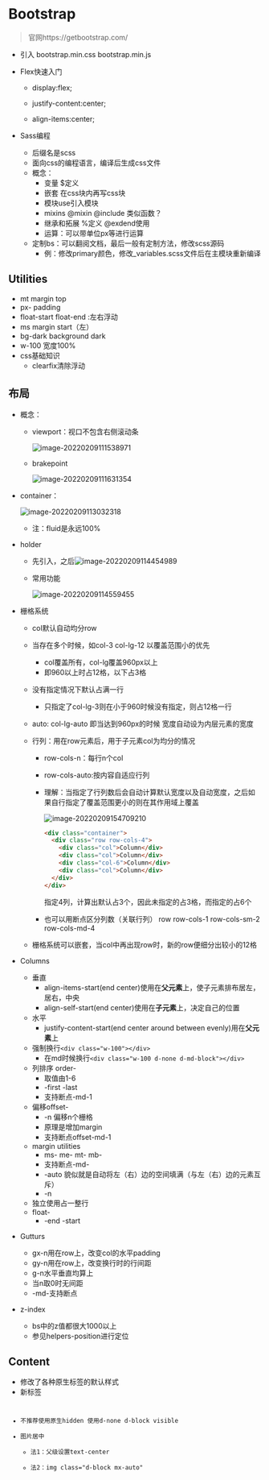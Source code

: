 # Bootstrap

> 官网https://getbootstrap.com/

+ 引入 bootstrap.min.css bootstrap.min.js
+ Flex快速入门

  + display:flex;

  + justify-content:center;

  + align-items:center;
+ Sass编程
  + 后缀名是scss
  + 面向css的编程语言，编译后生成css文件
  + 概念：
    + 变量 $定义
    + 嵌套 在css块内再写css块
    + 模块use引入模块
    + mixins @mixin @include 类似函数？
    + 继承和拓展 %定义 @exdend使用
    + 运算：可以带单位px等进行运算
  + 定制bs：可以翻阅文档，最后一般有定制方法，修改scss源码
    + 例：修改primary颜色，修改_variables.scss文件后在主模块重新编译

## Utilities

+ mt margin top
+ px- padding
+ float-start float-end :左右浮动
+ ms margin start（左）
+ bg-dark background dark
+ w-100 宽度100%
+ css基础知识
  + clearfix清除浮动

## 布局

+ 概念：

  + viewport：视口不包含右侧滚动条

    ![image-20220209111538971](https://home.innky.xyz:25566/images/image-20220209111538971.png)

  + brakepoint

    ![image-20220209111631354](https://home.innky.xyz:25566/images/image-20220209111631354.png)

+ container：

  ![image-20220209113032318](https://home.innky.xyz:25566/images/image-20220209113032318.png)

  + 注：fluid是永远100%

+ holder

  + 先引入，之后![image-20220209114454989](https://home.innky.xyz:25566/images/image-20220209114454989.png)

  + 常用功能

    ![image-20220209114559455](https://home.innky.xyz:25566/images/image-20220209114559455.png)

+ 栅格系统

  + col默认自动均分row
  
  + 当存在多个时候，如col-3 col-lg-12 以覆盖范围小的优先
  
    + col覆盖所有，col-lg覆盖960px以上
    + 即960以上时占12格，以下占3格
  
  + 没有指定情况下默认占满一行
  
    + 只指定了col-lg-3则在小于960时候没有指定，则占12格一行
  
  + auto: col-lg-auto 即当达到960px的时候 宽度自动设为内层元素的宽度
  
  + 行列：用在row元素后，用于子元素col为均分的情况
  
    + row-cols-n：每行n个col
  
    + row-cols-auto:按内容自适应行列
  
    + 理解：当指定了行列数后会自动计算默认宽度以及自动宽度，之后如果自行指定了覆盖范围更小的则在其作用域上覆盖
  
      ![image-20220209154709210](https://home.innky.xyz:25566/images/image-20220209154709210.png)
  
      ```html
      <div class="container">
        <div class="row row-cols-4">
          <div class="col">Column</div>
          <div class="col">Column</div>
          <div class="col-6">Column</div>
          <div class="col">Column</div>
        </div>
      </div>
      ```
  
      指定4列，计算出默认占3个，因此未指定的占3格，而指定的占6个
  
    + 也可以用断点区分列数（关联行列） row row-cols-1 row-cols-sm-2 row-cols-md-4
  
  + 栅格系统可以嵌套，当col中再出现row时，新的row便细分出较小的12格
  
+ Columns

  + 垂直
    + align-items-start(end center)使用在**父元素**上，使子元素排布居左，居右，中央
    + align-self-start(end center)使用在**子元素**上，决定自己的位置
  + 水平
    + justify-content-start(end center around between evenly)用在**父元素**上
  + 强制换行`<div class="w-100"></div>`
    + 在md时候换行`<div class="w-100 d-none d-md-block"></div>`
  + 列排序 order-
    + 取值由1-6
    + -first -last
    + 支持断点-md-1
  + 偏移offset-
    + -n  偏移n个栅格
    + 原理是增加margin
    + 支持断点offset-md-1
  + margin utilities
    + ms- me- mt- mb-
    + 支持断点-md-
    + -auto 貌似就是自动将左（右）边的空间填满（与左（右）边的元素互斥）
    + -n 
  + 独立使用占一整行
  + float-
    + -end -start

+ Gutturs

  + gx-n用在row上，改变col的水平padding
  + gy-n用在row上，改变换行时的行间距
  + g-n水平垂直均算上
  + 当n取0时无间距
  + -md-支持断点

+ z-index

  + bs中的z值都很大1000以上
  + 参见helpers-position进行定位

## Content

+ 修改了各种原生标签的默认样式
+ 新标签<code><pre><var><ktd>
+ 不推荐使用原生hidden 使用d-none d-block visible
+ 图片居中
  + 法1：父级设置text-center
  + 法2：img class="d-block mx-auto"